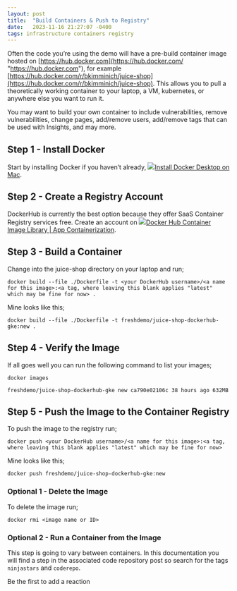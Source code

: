 ```yaml
---
layout: post
title:  "Build Containers & Push to Registry"
date:   2023-11-16 21:27:07 -0400
tags: infrastructure containers registry
---
```

Often the code you’re using the demo will have a pre-build container image hosted on [https://hub.docker.com](https://hub.docker.com/ "https://hub.docker.com"), for example [https://hub.docker.com/r/bkimminich/juice-shop](https://hub.docker.com/r/bkimminich/juice-shop). This allows you to pull a theoretically working container to your laptop, a VM, kubernetes, or anywhere else you want to run it.

You may want to build your own container to include vulnerabilities, remove vulnerabilities, change pages, add/remove users, add/remove tags that can be used with Insights, and may more.

## Step 1 - Install Docker

Start by installing Docker if you haven’t already, [![](Build%20Containers%20&%20Push%20to%20Registry%20-%20Stephen%20Perciballi%20-%20Confluence/docs@2x.ico)Install Docker Desktop on Mac](https://docs.docker.com/desktop/install/mac-install/).

## Step 2 - Create a Registry Account

DockerHub is currently the best option because they offer SaaS Container Registry services free. Create an account on [![](Build%20Containers%20&%20Push%20to%20Registry%20-%20Stephen%20Perciballi%20-%20Confluence/favicon.ico)Docker Hub Container Image Library | App Containerization](https://hub.docker.com/).

## Step 3 - Build a Container

Change into the juice-shop directory on your laptop and run;

`docker build --file ./Dockerfile -t <your DockerHub username>/<a name for this image>:<a tag, where leaving this blank applies "latest" which may be fine for now> .`

Mine looks like this;

`docker build --file ./Dockerfile -t freshdemo/juice-shop-dockerhub-gke:new .`

## Step 4 - Verify the Image

If all goes well you can run the following command to list your images;

`docker images`

`freshdemo/juice-shop-dockerhub-gke new ca790e02106c 38 hours ago 632MB`

## Step 5 - Push the Image to the Container Registry

To push the image to the registry run;

`docker push <your DockerHub username>/<a name for this image>:<a tag, where leaving this blank applies "latest" which may be fine for now>`

Mine looks like this;

`docker push freshdemo/juice-shop-dockerhub-gke:new`

### Optional 1 - Delete the Image

To delete the image run;

`docker rmi <image name or ID>`

### Optional 2 - Run a Container from the Image

This step is going to vary between containers. In this documentation you will find a step in the associated code repository post so search for the tags `ninjastars` and `coderepo`.

Be the first to add a reaction